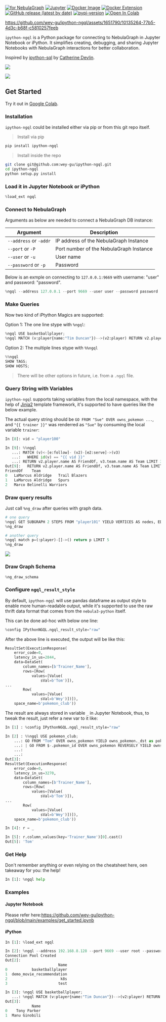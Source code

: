 
[![for NebulaGraph](https://img.shields.io/badge/Toolchain-NebulaGraph-blue)](https://github.com/vesoft-inc/nebula) [![Jupyter](https://img.shields.io/badge/Jupyter-Supported-brightgreen)](https://github.com/jupyterlab/jupyterlab) [![Docker Image](https://img.shields.io/docker/v/weygu/nebulagraph-jupyter?label=Image&logo=docker)](https://hub.docker.com/r/weygu/nebulagraph-jupyter) [![Docker Extension](https://img.shields.io/badge/Docker-Extension-blue?logo=docker)](https://hub.docker.com/extensions/weygu/nebulagraph-dd-ext) [![GitHub release (latest by date)](https://img.shields.io/github/v/release/wey-gu/ipython-ngql?label=Version)](https://github.com/wey-gu/ipython-ngql/releases)
[![pypi-version](https://img.shields.io/pypi/v/ipython-ngql)](https://pypi.org/project/ipython-ngql/)
[![Open In Colab](https://colab.research.google.com/assets/colab-badge.svg)](https://colab.research.google.com/github/wey-gu/ipython-ngql/blob/main/examples/get_started.ipynb)


https://github.com/wey-gu/ipython-ngql/assets/1651790/10135264-77b5-4d3c-b68f-c5810257feeb

`ipython-ngql` is a Python package for connecting to NebulaGraph in Jupyter Notebook or iPython. It simplifies creating, debugging, and sharing Jupyter Notebooks with NebulaGraph interactions for better collaboration.

Inspired by [ipython-sql](https://github.com/catherinedevlin/ipython-sql) by [Catherine Devlin](https://catherinedevlin.blogspot.com/).


![](https://user-images.githubusercontent.com/1651790/236798634-8ccb3b5c-8a4f-4834-b602-10eeb2678bc8.png)

![](https://user-images.githubusercontent.com/1651790/236798238-49dd59c9-0827-4a86-b714-fb195e6be4b9.png)


## Get Started

Try it out in [Google Colab](https://colab.research.google.com/github/wey-gu/ipython-ngql/blob/main/examples/get_started.ipynb).

### Installation

`ipython-ngql` could be installed either via pip or from this git repo itself.

> Install via pip

```bash
pip install ipython-ngql
```

> Install inside the repo

```bash
git clone git@github.com:wey-gu/ipython-ngql.git
cd ipython-ngql
python setup.py install
```

### Load it in Jupyter Notebook or iPython

```python
%load_ext ngql
```

### Connect to NebulaGraph

Arguments as below are needed to connect a NebulaGraph DB instance:

| Argument               | Description                              |
| ---------------------- | ---------------------------------------- |
| `--address` or `-addr` | IP address of the NebulaGraph Instance   |
| `--port` or `-P`       | Port number of the NebulaGraph Instance  |
| `--user` or `-u`       | User name                                |
| `--password` or `-p`   | Password                                 |

Below is an exmple on connecting to `127.0.0.1:9669` with username: "user" and password: "password".

```python
%ngql --address 127.0.0.1 --port 9669 --user user --password password
```

### Make Queries

Now two kind of iPtython Magics are supported:

Option 1: The one line stype with `%ngql`:

```python
%ngql USE basketballplayer;
%ngql MATCH (v:player{name:"Tim Duncan"})-->(v2:player) RETURN v2.player.name AS Name;
```

Option 2: The multiple lines stype with `%%ngql `

```python
%%ngql
SHOW TAGS;
SHOW HOSTS;
```

> There will be other options in future, i.e. from a `.ngql` file.

### Query String with Variables

`ipython-ngql` supports taking variables from the local namespace, with the help of [Jinja2](https://jinja.palletsprojects.com/) template framework, it's supported to have queries like the below example.

The actual query string should be `GO FROM "Sue" OVER owns_pokemon ...`, and `"{{ trainer }}"` was renderred as `"Sue"` by consuming the local variable `trainer`:

```python
In [8]: vid = "player100"

In [9]: %%ngql
   ...: MATCH (v)<-[e:follow]- (v2)-[e2:serve]->(v3)
   ...:   WHERE id(v) == "{{ vid }}"
   ...: RETURN v2.player.name AS FriendOf, v3.team.name AS Team LIMIT 3;
Out[9]:   RETURN v2.player.name AS FriendOf, v3.team.name AS Team LIMIT 3;
FriendOf	Team
0	LaMarcus Aldridge	Trail Blazers
1	LaMarcus Aldridge	Spurs
2	Marco Belinelli	Warriors
```

### Draw query results

Just call `%ng_draw` after queries with graph data.

```python
# one query
%ngql GET SUBGRAPH 2 STEPS FROM "player101" YIELD VERTICES AS nodes, EDGES AS relationships;
%ng_draw

# another query
%ngql match p=(:player)-[]->() return p LIMIT 5
%ng_draw
```

![](https://github.com/wey-gu/ipython-ngql/assets/1651790/b3d9ca07-2eb1-45ae-949b-543f58a57760)

### Draw Graph Schema

```python
%ng_draw_schema
```

### Configure `ngql_result_style`

By default, `ipython-ngql` will use pandas dataframe as output style to enable more human-readable output, while it's supported to use the raw thrift data format that comes from the `nebula3-python` itself.

This can be done ad-hoc with below one line:

```python
%config IPythonNGQL.ngql_result_style="raw"
```

After the above line is executed, the output will be like this:

```python
ResultSet(ExecutionResponse(
    error_code=0,
    latency_in_us=2844,
    data=DataSet(
        column_names=[b'Trainer_Name'],
        rows=[Row(
            values=[Value(
                sVal=b'Tom')]),
...
        Row(
            values=[Value(
                sVal=b'Wey')])]),
    space_name=b'pokemon_club'))
```

The result are always stored in variable `_` in Jupyter Notebook, thus, to tweak the result, just refer a new var to it like:

```python
In [1] : %config IPythonNGQL.ngql_result_style="raw"

In [2] : %%ngql USE pokemon_club;
    ...: GO FROM "Tom" OVER owns_pokemon YIELD owns_pokemon._dst as pokemon_id
    ...: | GO FROM $-.pokemon_id OVER owns_pokemon REVERSELY YIELD owns_pokemon._dst AS Trainer_Name;
    ...:
    ...:
Out[3]:
ResultSet(ExecutionResponse(
    error_code=0,
    latency_in_us=3270,
    data=DataSet(
        column_names=[b'Trainer_Name'],
        rows=[Row(
            values=[Value(
                sVal=b'Tom')]),
...
        Row(
            values=[Value(
                sVal=b'Wey')])]),
    space_name=b'pokemon_club'))

In [4]: r = _

In [5]: r.column_values(key='Trainer_Name')[0].cast()
Out[5]: 'Tom'
```

### Get Help

Don't remember anything or even relying on the cheatsheet here, oen takeaway for you: the help!

```python
In [1]: %ngql help

```

### Examples

#### Jupyter Notebook

Please refer here:https://github.com/wey-gu/ipython-ngql/blob/main/examples/get_started.ipynb

#### iPython

```python
In [1]: %load_ext ngql

In [2]: %ngql --address 192.168.8.128 --port 9669 --user root --password nebula
Connection Pool Created
Out[2]: 
                        Name
0           basketballplayer
1  demo_movie_recommendation
2                        k8s
3                       test

In [3]: %ngql USE basketballplayer;
   ...: %ngql MATCH (v:player{name:"Tim Duncan"})-->(v2:player) RETURN v2.player.name AS Name;
Out[3]: 
            Name
0    Tony Parker
1  Manu Ginobili
```
